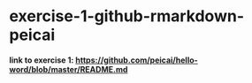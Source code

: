 # exercise-1-github-rmarkdown-peicai
#### link to exercise 1: https://github.com/peicai/hello-word/blob/master/README.md
